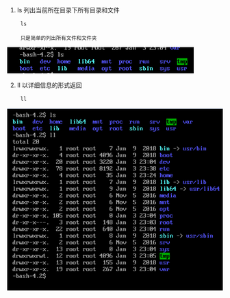 1. ls 列出当前所在目录下所有目录和文件
   

        ls 

        只是简单的列出所有文件和文件夹
![avatar](/assets/ls.png)

2. ll 以详细信息的形式返回
   
        ll 

![avatar](/assets/ll.png)